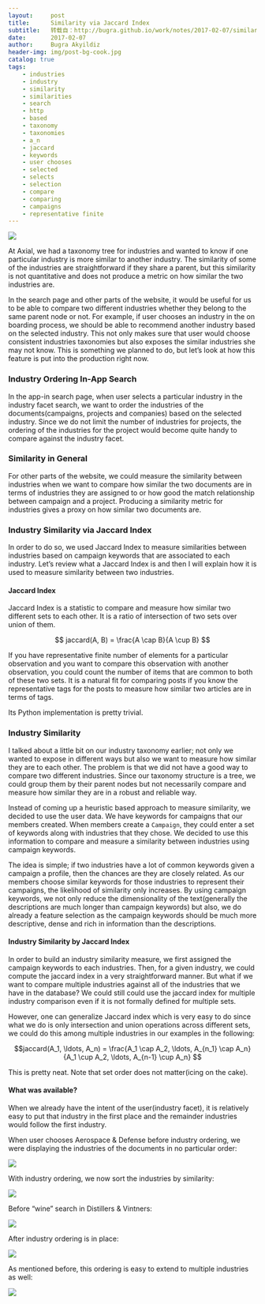 ```yaml
---
layout:     post
title:      Similarity via Jaccard Index
subtitle:   转载自：http://bugra.github.io/work/notes/2017-02-07/similarity-via-jaccard-index/
date:       2017-02-07
author:     Bugra Akyildiz
header-img: img/post-bg-cook.jpg
catalog: true
tags:
    - industries
    - industry
    - similarity
    - similarities
    - search
    - http
    - based
    - taxonomy
    - taxonomies
    - a_n
    - jaccard
    - keywords
    - user chooses
    - selected
    - selects
    - selection
    - compare
    - comparing
    - campaigns
    - representative finite
---
```


![](http://bugra.github.io/images/work/notes/2017/2/7/industry-similarity-for-jaccard-index.png)


At Axial, we had a taxonomy tree for industries and wanted to know if one particular industry is more similar to another industry. The similarity of some of the industries are straightforward if they share a parent, but this similarity is not quantitative and does not produce a metric on how similar the two industries are.

In the search page and other parts of the website, it would be useful for us to be able to compare two different industries whether they belong to the same parent node or not. For example, if user chooses an industry in the on boarding process, we should be able to recommend another industry based on the selected industry. This not only makes sure that user would choose consistent industries taxonomies but also exposes the similar industries she may not know. This is something we planned to do, but let’s look at how this feature is put into the production right now.

### Industry Ordering In-App Search

In the app-in search page, when user selects a particular industry in the industry facet search, we want to order the industries of the documents(campaigns, projects and companies) based on the selected industry. Since we do not limit the number of industries for projects, the ordering of the industries for the project would become quite handy to compare against the industry facet.

### Similarity in General

For other parts of the website, we could measure the similarity between industries when we want to compare how similar the two documents are in terms of industries they are assigned to or how good the match relationship between campaign and a project. Producing a similarity metric for industries gives a proxy on how similar two documents are.

### Industry Similarity via Jaccard Index

In order to do so, we used Jaccard Index to measure similarities between industries based on campaign keywords that are associated to each industry. Let’s review what a Jaccard Index is and then I will explain how it is used to measure similarity between two industries.

#### Jaccard Index

Jaccard Index is a statistic to compare and measure how similar
two different sets to each other. It is a ratio of intersection
of two sets over union of them.

$$ jaccard(A, B) = \frac{A \cap B}{A \cup B} $$

If you have representative finite number of elements for a particular
observation and you want to compare this observation with another
observation, you could count the number of items that are common to both of these two sets. It is a natural fit for comparing posts if you know
the representative tags for the posts to measure how similar two articles
are in terms of tags.

Its Python implementation is pretty trivial.

### Industry Similarity

I talked about a little bit on our industry taxonomy earlier; not only we wanted to expose in different ways but also we want to measure how similar they are to each other. The problem is that we did not have a good way to compare two different industries. Since our taxonomy structure is a tree, we could group them by their parent nodes but not necessarily compare and measure how similar they are in a robust and reliable way.

Instead of coming up a heuristic based approach to measure similarity, we decided to use the user data. We have keywords for campaigns that our members created. When members create a `Campaign`, they could enter a set of keywords along with industries that they chose. We decided to use this information to compare and measure a similarity between industries using campaign keywords.

The idea is simple; if two industries have a lot of common keywords given a campaign a profile, then the chances are they are closely related. As our members choose similar keywords for those industries to represent their campaigns, the likelihood of similarity only increases.
By using campaign keywords, we not only reduce the dimensionality of the text(generally the descriptions are much longer than campaign keywords) but also, we do already a feature selection as the campaign keywords should be much more descriptive, dense and rich in information than the descriptions.

#### Industry Similarity by Jaccard Index

In order to build an industry similarity measure, we first assigned the campaign keywords to each industries. Then, for a given industry, we could compute the jaccard index in a very straightforward manner. But what if we want to compare multiple industries against all of the industries that we have in the database? We could still could use the jaccard index for multiple industry comparison even if it is not formally defined for multiple sets.

However, one can generalize Jaccard index which is very easy to do since what we do is only intersection and union operations across different sets, we could do this among multiple industries in our examples in the following:

$$jaccard(A_1, \ldots, A_n) = \frac{A_1 \cap A_2, \ldots, A_{n_1} \cap A_n}{A_1 \cup A_2, \ldots, A_{n-1} \cup A_n} $$

This is pretty neat. Note that set order does not matter(icing on the cake).

#### What was available?

When we already have the intent of the user(industry facet), it is relatively easy to put that industry in the first place and the remainder industries would follow the first industry.

When user chooses Aerospace & Defense before industry ordering, we were displaying the industries of the documents in no particular order:

![](http://bugra.github.io/images/work/notes/2017/2/7/aerospace-defense-industry-ordering.png)


With industry ordering, we now sort the industries by similarity:

![](http://bugra.github.io/images/work/notes/2017/2/7/aerospace-defense-after.png)


Before “wine” search in Distillers & Vintners:

![](http://bugra.github.io/images/work/notes/2017/2/7/distillers-vintners-before-industry-ordering.png)


After industry ordering is in place:

![](http://bugra.github.io/images/work/notes/2017/2/7/distillers-vintners-after.png)


As mentioned before, this ordering is easy to extend to multiple industries as well:

![](http://bugra.github.io/images/work/notes/2017/2/7/two-industry-selection.png)

